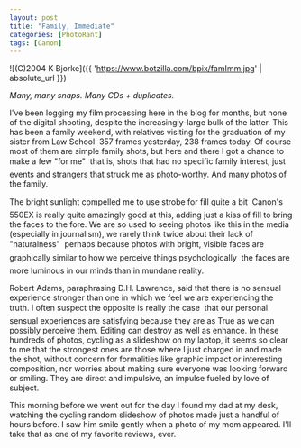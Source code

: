 ```yaml
---
layout: post
title: "Family, Immediate"
categories: [PhotoRant]
tags: [Canon]
---
```



![(C)2004 K Bjorke]({{ 'https://www.botzilla.com/bpix/famImm.jpg' | absolute_url }})


<i>Many, many snaps. Many CDs + duplicates.</i>

I've been logging my film processing here in the blog for months, but none of the digital shooting, despite the increasingly-large bulk of the latter. This has been a family weekend, with relatives visiting for the graduation of my sister from Law School. 357 frames yesterday, 238 frames today. Of course most of them are simple family shots, but here and there I got a chance to make a few "for me" &#151; that is, shots that had no specific family interest, just events and strangers that struck me as photo-worthy. And many photos of the family.

The bright sunlight compelled me to use strobe for fill quite a bit &#151; Canon's 550EX is really quite amazingly good at this, adding just a kiss of fill to bring the faces to the fore. We are so used to seeing photos like this in the media (especially in journalism), we rarely think twice about their lack of "naturalness" &#151; perhaps because photos with bright, visible faces are graphically similar to how we perceive things psychologically &#151; the faces are more luminous in our minds than in mundane reality.

Robert Adams, paraphrasing D.H. Lawrence, said that there is no sensual experience stronger than one in which we feel we are experiencing the truth. I often suspect the opposite is really the case &#151; that our personal sensual experiences are satisfying because they are as True as we can possibly perceive them. Editing can destroy as well as enhance. In these hundreds of photos, cycling as a slideshow on my laptop, it seems so clear to me that the strongest ones are those where I just charged in and made the shot, without concern for formalities like graphic impact or interesting composition, nor worries about making sure everyone was looking forward or smiling. They are direct and impulsive, an impulse fueled by love of subject.

This morning before we went out for the day I found my dad at my desk, watching the cycling random slideshow of photos made just a handful of hours before. I saw him smile gently when a photo of my mom appeared. I'll take that as one of my favorite reviews, ever.
